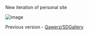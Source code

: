 New iteration of personal site


![image](https://github.com/user-attachments/assets/ec843780-6854-4bd6-8929-01819f629a97)


Previous version - [Qawerz/SDGallery](https://github.com/Qawerz/SDGallery)
